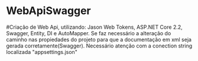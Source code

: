 # WebApiSwagger
#Criação de Web Api, utilizando: Jason Web Tokens, ASP.NET Core 2.2, Swagger, Entity, DI e AutoMapper.
Se faz necessário a alteração do caminho nas propiedades do projeto para que a documentação em xml seja gerada corretamente(Swagger).
Necessário atenção com a conection string localizada "appsettings.json"
